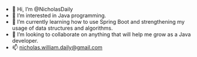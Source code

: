 - 👋 Hi, I’m @NicholasDaily
- 👀 I’m interested in Java programming. 
- 🌱 I’m currently learning how to use Spring Boot and strengthening my usage of data structures and algorithms.
- 💞️ I’m looking to collaborate on anything that will help me grow as a Java developer.
- 📫 nicholas.william.daily@gmail.com

<!---
NicholasDaily/NicholasDaily is a ✨ special ✨ repository because its `README.md` (this file) appears on your GitHub profile.
You can click the Preview link to take a look at your changes.
--->
